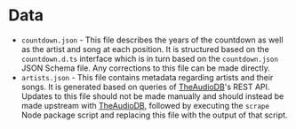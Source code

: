 # Data

* `countdown.json` - This file describes the years of the countdown as well as the artist and song at each position. It is structured based on the `countdown.d.ts` interface which is in turn based on the `countdown.json` JSON Schema file. Any corrections to this file can be made directly.
* `artists.json` - This file contains metadata regarding artists and their songs. It is generated based on queries of [TheAudioDB](https://www.theaudiodb.com "TheAudioDB")'s REST API. Updates to this file should not be made manually and should instead be made upstream with [TheAudioDB](https://www.theaudiodb.com "TheAudioDB"), followed by executing the `scrape` Node package script and replacing this file with the output of that script.
